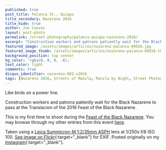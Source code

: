 ```yaml
---
published: true
post_title: Palanca St., Quiapo
title_secondary: Nazareno 2016
title_hide: true
author: Jon Cuevas
layout: post-photo
permalink: /street-photography/palanca-quiapo-nazareno-2016/
excerpt: "Construction workers and patrons patiently wait for the Black Nazarene to pass at the Translacion of the 2016 Feast of the Black Nazarene."
featured_image: /assets/images/articles/nazareno-palanca-09556.jpg
featured_image_thumb: /assets/images/articles/nazareno-palanca-09556-thumb.jpg
background_position: top center
bg_color: 'rgba(0, 0, 0, .6);'
text_color: light
comments: true
disqus_identifier: nazareno-003-s2016
tags: [Nazareno 2016, Streets of Manila, Manila by Night, Street Photography, Sony, Sony A7Sii, Leica, Manila, Photography, Mirrorless]
---
```

<p class="lead">Like birds on a power line.</p>

Construction workers and patrons patiently wait for the Black Nazarene to pass at the Translacion of the 2016 Feast of the Black Nazarene.

This is my first time to shoot during the [Feast of the Black Nazarene][4]. You may browse through my other entries from this event [here][4].

Taken using a [Leica Summicron-M 1:2/35mm ASPH][6] lens at 1/250s f/8 ISO 100. [See image on Flickr][1]{:target="_blank"} for EXIF. Posted originally on my [Instagram][2]{:target="_blank"}.

[1]: https://www.flickr.com/photos/archondigital/24202229731/
[2]: https://www.instagram.com/p/BAWF1CCGq_B/
[4]: /topic/nazareno-2016/
[5]: /topic/sony-a7sii/
[6]: /topic/leica/